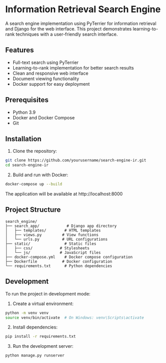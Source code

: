 # Information Retrieval Search Engine

A search engine implementation using PyTerrier for information retrieval and Django for the web interface. This project demonstrates learning-to-rank techniques with a user-friendly search interface.

## Features

- Full-text search using PyTerrier
- Learning-to-rank implementation for better search results
- Clean and responsive web interface
- Document viewing functionality
- Docker support for easy deployment

## Prerequisites

- Python 3.9
- Docker and Docker Compose
- Git

## Installation

1. Clone the repository:
```bash
git clone https://github.com/yourusername/search-engine-ir.git
cd search-engine-ir
```

2. Build and run with Docker:
```bash
docker-compose up --build
```

The application will be available at http://localhost:8000

## Project Structure

```
search_engine/
├── search_app/            # Django app directory
│   ├── templates/        # HTML templates
│   ├── views.py         # View functions
│   └── urls.py          # URL configurations
├── static/               # Static files
│   ├── css/            # Stylesheets
│   └── js/             # JavaScript files
├── docker-compose.yml    # Docker compose configuration
├── Dockerfile           # Docker configuration
└── requirements.txt      # Python dependencies
```

## Development

To run the project in development mode:

1. Create a virtual environment:
```bash
python -m venv venv
source venv/bin/activate  # On Windows: venv\Scripts\activate
```

2. Install dependencies:
```bash
pip install -r requirements.txt
```

3. Run the development server:
```bash
python manage.py runserver
```